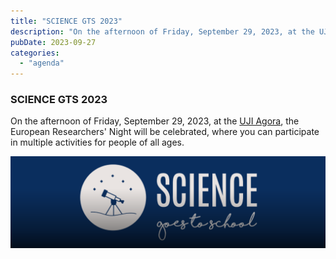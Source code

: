 ```yaml
---  
title: "SCIENCE GTS 2023"  
description: "On the afternoon of Friday, September 29, 2023, at the UJI Agora, the European Researchers' Night will be celebrated, where you can participate in multiple activities for people of all ages."  
pubDate: 2023-09-27  
categories:  
  - "agenda"  
---  
```


### SCIENCE GTS 2023  

On the afternoon of Friday, September 29, 2023, at the [UJI Agora](https://www.google.es/maps/place/Universitat+Jaume+I/@39.9941791,-0.0681244,18z/data=!4m6!3m5!1s0xd5ffe0fca9b5147:0x1368bf53b3a7fb3f!8m2!3d39.9943481!4d-0.0702147!16zL20vMDg0dGNk?entry=ttu&g_ep=EgoyMDI1MDMzMC4wIKXMDSoASAFQAw%3D%3D), the European Researchers' Night will be celebrated, where you can participate in multiple activities for people of all ages.  

![](images/Captura-de-pantalla-2023-09-28-011230-1024x298.png)  
